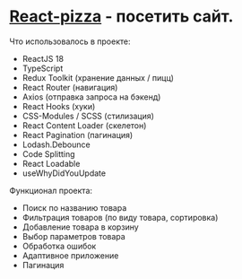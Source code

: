 # [React-pizza](https://serjamba.github.io/React-pizza/) - посетить сайт.

<p>Что использовалось в проекте:</p>
<ul>
  <li>ReactJS 18</li>
  <li>TypeScript</li>
  <li>Redux Toolkit (хранение данных / пицц)</li>
  <li>React Router (навигация)</li>
  <li>Axios (отправка запроса на бэкенд)</li>
  <li>React Hooks (хуки)</li>
  <li>CSS-Modules / SCSS (стилизация)</li>
  <li>React Content Loader (скелетон)</li>
  <li>React Pagination (пагинация)</li>
  <li>Lodash.Debounce</li>
  <li>Code Splitting</li>
  <li>React Loadable</li>
  <li>useWhyDidYouUpdate</li>
</ul>

<p>Функционал проекта:</p>
<ul>
  <li>Поиск по названию товара</li>
  <li>Фильтрация товаров (по виду товара, сортировка)</li>
  <li>Добавление товара в корзину</li>
  <li>Выбор параметров товара</li>
  <li>Обработка ошибок</li>
  <li>Адаптивное приложение</li>
  <li>Пагинация</li>
</ul>

